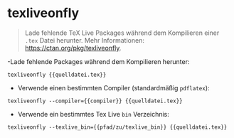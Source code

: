 # texliveonfly

> Lade fehlende TeX Live Packages während dem Kompilieren einer `.tex` Datei herunter.
> Mehr Informationen: <https://ctan.org/pkg/texliveonfly>.

-Lade fehlende Packages während dem Kompilieren herunter:

`texliveonfly {{quelldatei.tex}}`

- Verwende einen bestimmten Compiler (standardmäßig `pdflatex`):

`texliveonfly --compiler={{compiler}} {{quelldatei.tex}}`

- Verwende ein bestimmtes Tex Live `bin` Verzeichnis:

`texliveonfly --texlive_bin={{pfad/zu/texlive_bin}} {{quelldatei.tex}}`

